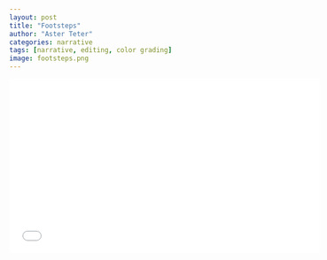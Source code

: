 ```yaml
---
layout: post
title: "Footsteps"
author: "Aster Teter"
categories: narrative
tags: [narrative, editing, color grading]
image: footsteps.png
---
```


<iframe width="560" height="315" src="//www.youtube.com/embed/e7HqTwSByK8" title="YouTube video player" frameborder="0" allow="accelerometer; autoplay; clipboard-write; encrypted-media; gyroscope; picture-in-picture" allowfullscreen></iframe>
